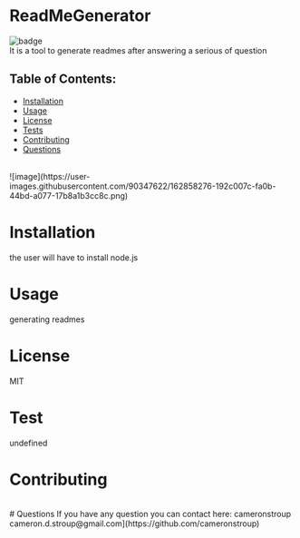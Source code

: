 # ReadMeGenerator
  ![badge](https://img.shields.io/badge/license-MIT-brightgreen)<br />
  It is a tool to generate readmes after answering a serious of question
  ## Table of Contents:
  * [Installation](#install)
  * [Usage](#usage)
  * [License](#license)
  * [Tests](#tests)
  * [Contributing](#contributing)
  * [Questions](#questions)
<br>
![image](https://user-images.githubusercontent.com/90347622/162858276-192c007c-fa0b-44bd-a077-17b8a1b3cc8c.png)

# Installation
  the user will have to install node.js
  <br>
  # Usage
  generating readmes
  <br>
  # License
  MIT
  <br>
  # Test
  undefined
  <br>
  # Contributing
  
  <br>
  # Questions
  If you have any question you can contact here: 
  cameronstroup
  cameron.d.stroup@gmail.com](https://github.com/cameronstroup)
